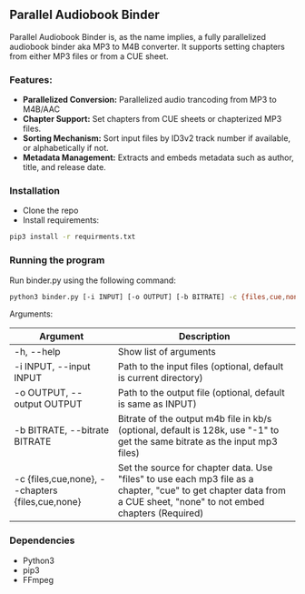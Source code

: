 ## Parallel Audiobook Binder
Parallel Audiobook Binder is, as the name implies, a fully parallelized audiobook binder aka MP3 to M4B converter. It supports setting chapters from either MP3 files or from a CUE sheet.

### Features:
- **Parallelized Conversion:** Parallelized audio trancoding from MP3 to M4B/AAC
- **Chapter Support:** Set chapters from CUE sheets or chapterized MP3 files.
- **Sorting Mechanism:** Sort input files by ID3v2 track number if available, or alphabetically if not.
- **Metadata Management:** Extracts and embeds metadata such as author, title, and release date.

### Installation
- Clone the repo
- Install requirements: 
```bash
pip3 install -r requirments.txt
```

### Running the program
Run binder.py using the following command: 
```bash
python3 binder.py [-i INPUT] [-o OUTPUT] [-b BITRATE] -c {files,cue,none}
```

Arguments:

|Argument|Description|
|---|---|
|-h, --help|Show list of arguments|
|-i INPUT, --input INPUT|Path to the input files (optional, default is current directory)|
|-o OUTPUT, --output OUTPUT|Path to the output file (optional, default is same as INPUT)|
|-b BITRATE, --bitrate BITRATE|Bitrate of the output m4b file in kb/s (optional, default is 128k, use "-1" to get the same bitrate as the input mp3 files)|
|-c {files,cue,none}, --chapters {files,cue,none}|Set the source for chapter data. Use "files" to use each mp3 file as a chapter, "cue" to get chapter data from a CUE sheet, "none" to not embed chapters (Required)|

### Dependencies
- Python3
- pip3
- FFmpeg
